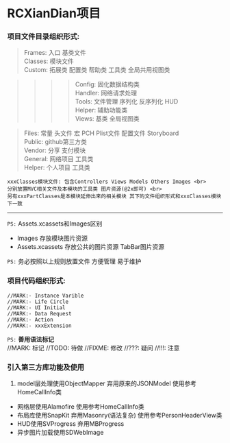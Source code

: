 # RCXianDian项目
### 项目文件目录组织形式:

>Frames: 入口 基类文件   
>Classes: 模块文件  
>Custom: 拓展类 配置类 帮助类 工具类 全局共用视图类  

>>>>Config: 固化数据结构类  
>>>>Handler: 网络请求处理  
>>>>Tools: 文件管理 序列化 反序列化 HUD  
>>>>Helper: 辅助功能类  
>>>>Views: 基类 全局视图类  

>Files: 常量 头文件 宏 PCH Plist文件 配置文件 Storyboard  
>Public: github第三方类  
>Vendor: 分享 支付模块  
>General: 网络项目 工具类  
>Helper: 个人项目 工具类  

    xxxClasses模块文件: 包含Controllers Views Models Others Images <br>
    分别放置MVC相关文件及本模块的工具类 图片资源(@2x即可) <br>
    另有xxxPartClasses是本模块延伸出来的相关模块 其下的文件组织形式和xxxClasses模块下一致 
---

`PS:` Assets.xcassets和Images区别
* Images 存放模块图片资源
* Assets.xcassets 存放公共的图片资源 TabBar图片资源

`PS:` 务必按照以上规则放置文件 方便管理 易于维护  

### 项目代码组织形式:
    //MARK:- Instance Varible
    //MARK:- Life Circle
    //MARK:- UI Initial
    //MARK:- Data Request
    //MARK:- Action
    //MARK:- xxxExtension

`PS:` __善用语法标记__  
    //MARK:  标记
    //TODO:  待做
    //FIXME: 修改
    //???: 疑问
    //!!!: 注意

### 引入第三方库功能及使用
1. model层处理使用ObjectMapper 弃用原来的JSONModel 使用参考HomeCallInfo类
* 网络层使用Alamofire 使用参考HomeCallInfo类
* 布局库使用SnapKit 弃用Masonry(语法复杂) 使用参考PersonHeaderView类
* HUD使用SVProgress 弃用MBProgress
* 异步图片加载使用SDWebImage

